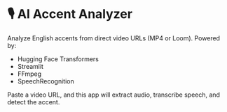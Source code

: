# 🎙️ AI Accent Analyzer

Analyze English accents from direct video URLs (MP4 or Loom). Powered by:
- Hugging Face Transformers
- Streamlit
- FFmpeg
- SpeechRecognition

Paste a video URL, and this app will extract audio, transcribe speech, and detect the accent. 
      